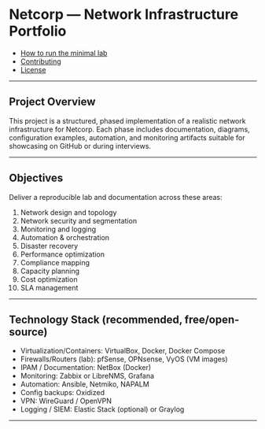 # Netcorp — Network Infrastructure Portfolio

- [How to run the minimal lab](#how-to-run-the-minimal-lab)
- [Contributing](#contributing)
- [License](#license)

---

## Project Overview

This project is a structured, phased implementation of a realistic network infrastructure for Netcorp. Each phase includes documentation, diagrams, configuration examples, automation, and monitoring artifacts suitable for showcasing on GitHub or during interviews.

---

## Objectives

Deliver a reproducible lab and documentation across these areas:

1. Network design and topology
2. Network security and segmentation
3. Monitoring and logging
4. Automation & orchestration
5. Disaster recovery
6. Performance optimization
7. Compliance mapping
8. Capacity planning
9. Cost optimization
10. SLA management

---

## Technology Stack (recommended, free/open-source)

- Virtualization/Containers: VirtualBox, Docker, Docker Compose
- Firewalls/Routers (lab): pfSense, OPNsense, VyOS (VM images)
- IPAM / Documentation: NetBox (Docker)
- Monitoring: Zabbix or LibreNMS, Grafana
- Automation: Ansible, Netmiko, NAPALM
- Config backups: Oxidized
- VPN: WireGuard / OpenVPN
- Logging / SIEM: Elastic Stack (optional) or Graylog

---
